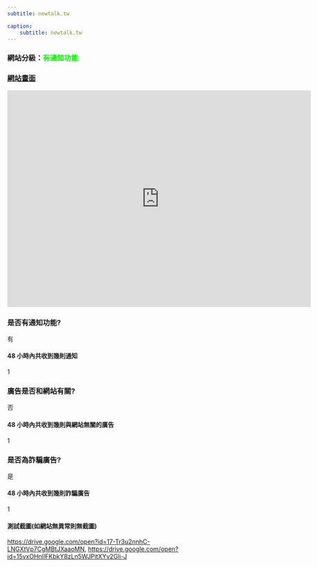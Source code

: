 ```yaml
---
subtitle: newtalk.tw

caption:
	subtitle: newtalk.tw
---
```


<h3>網站分級：<font color="#00FF00">有通知功能</font></h3>

### [網站畫面](newtalk.tw)
<embed src="https://web.archive.org/web/newtalk.tw" style="width:700px; height: 500px;">

### 是否有通知功能?
有

#### 48 小時內共收到幾則通知
1

### 廣告是否和網站有關?
否

#### 48 小時內共收到幾則與網站無關的廣告
1

### 是否為詐騙廣告?
是

#### 48 小時內共收到幾則詐騙廣告
1

#### 測試截圖(如網站無異常則無截圖)
https://drive.google.com/open?id=17-Tr3u2nnhC-LNGXtVp7CgMBtJXaaoMN, https://drive.google.com/open?id=15vxOHnIlFKbkY8zLn5WJPitXYv2Gli-J

